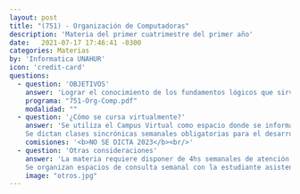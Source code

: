 ```yaml
---
layout: post
title: "(751) - Organización de Computadoras"
description: 'Materia del primer cuatrimestre del primer año'
date:   2021-07-17 17:46:41 -0300
categories: Materias
by: 'Informatica UNAHUR'
icon: 'credit-card'
questions:
  - question: 'OBJETIVOS'
    answer: 'Lograr el conocimiento de los fundamentos lógicos que sirven como base a los sistemas de computación. Algunos de los temas que se abordan son: Representación de la información: alfanumérico, numérico, punto fijo y flotante, AS-CII. Sistema de numeración binario. Aritmética de las computadoras. Unidades funcionales: Unidad Central de Proceso, Unidad de Control, memorias. Periféricos: conceptos y principio de funcionamiento. Procesadores de Entrada/Salida. Lógica digital: circuitos combinatorios, circuitos secuenciales. Arquitectura del computador: Componentes de la CPU. Lenguaje Máquina.'
    programa: "751-Org-Comp.pdf"
    modalidad: ""
  - question: '¿Cómo se cursa virtualmente?'
    answer: 'Se utiliza el Campus Virtual como espacio donde se informan novedades y se van habilitando contenidos semanalmente.
    Se dictan clases sincrónicas semanales obligatorias para el desarrollo teórico con ejercicios de aplicación los días indicados en el horario que se opta al inscribirse.'
    comisiones: '<b>NO SE DICTA 2023</b><br/>'
  - question: 'Otras consideraciones'
    answer: 'La materia requiere disponer de 4hs semanales de atención a las actividades sincrónicas que proponen los profesores y siendo que la carga horaria establecida es de 6hs, se recomienda organizarse para disponer de otro tanto para realizar prácticas y estudiar. Es decir, unas 12hs semanales en total.
    Se organizan espacios de consulta semanal con la estudiante asistente'
    image: "otros.jpg"
---
```

